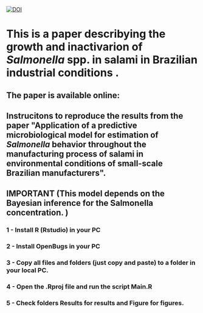 

[![DOI](https://zenodo.org/badge/DOI/10.1007/s42081-021-00124-0.svg)](https://link.springer.com/article/10.1007/s42081-021-00124-0)



# This is a paper describying the growth and inactivarion of *Salmonella* spp. in salami in Brazilian industrial conditions .

## The paper is available online:




## Instrucitons to reproduce the results from the paper "Application of a predictive microbiological model for estimation of *Salmonella* behavior throughout the manufacturing process of salami in environmental conditions of small-scale Brazilian manufacturers".



## IMPORTANT (This model depends on the Bayesian inference for the Salmonella concentration. )
### 1 - Install R (Rstudio) in your PC
### 2 - Install OpenBugs in your PC
### 3 - Copy all files and folders (just copy and paste) to a folder in your local PC.
### 4 - Open the .Rproj file and run the script Main.R
### 5 - Check folders Results for results and Figure for figures.
